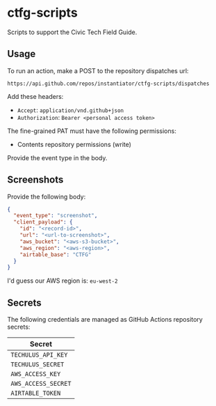 # ctfg-scripts

Scripts to support the Civic Tech Field Guide.

## Usage

To run an action, make a POST to the repository dispatches url:

```
https://api.github.com/repos/instantiator/ctfg-scripts/dispatches
```

Add these headers:

- `Accept`: `application/vnd.github+json`
- `Authorization`: `Bearer <personal access token>`

The fine-grained PAT must have the following permissions:

- Contents repository permissions (write)

Provide the event type in the body.

## Screenshots

Provide the following body:

```json
{
  "event_type": "screenshot",
  "client_payload": {
    "id": "<record-id>",
    "url": "<url-to-screenshot>",
    "aws_bucket": "<aws-s3-bucket>",
    "aws_region": "<aws-region>",
    "airtable_base": "CTFG"
  }
}
```

I'd guess our AWS region is: `eu-west-2`

## Secrets

The following credentials are managed as GitHub Actions repository secrets:

| Secret              |
| ------------------- |
| `TECHULUS_API_KEY`  |
| `TECHULUS_SECRET`   |
| `AWS_ACCESS_KEY`    |
| `AWS_ACCESS_SECRET` |
| `AIRTABLE_TOKEN`    |
